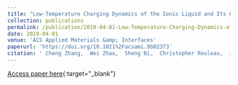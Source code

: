 ```yaml
---
title: "Low-Temperature Charging Dynamics of the Ionic Liquid and Its Gating Effect on FeSe0.5Te0.5 Superconducting Films"
collection: publications
permalink: /publication/2019-04-01-Low-Temperature-Charging-Dynamics-of-the-Ionic-Liquid-and-Its-Gating-Effect-on-FeSe05Te05-Superconducting-Films
date: 2019-04-01
venue: 'ACS Applied Materials &amp; Interfaces'
paperurl: 'https://doi.org/10.1021%2Facsami.9b02373'
citation: ' Cheng Zhang,  Wei Zhao,  Sheng Bi,  Christopher Rouleau,  Jason Fowlkes,  Walker Boldman,  Genda Gu,  Qiang Li,  Guang Feng,  Philip Rack, &quot;Low-Temperature Charging Dynamics of the Ionic Liquid and Its Gating Effect on FeSe0.5Te0.5 Superconducting Films.&quot; ACS Applied Materials &amp;amp; Interfaces, 2019.'
---
```

[Access paper here](https://doi.org/10.1021%2Facsami.9b02373){:target="_blank"}
